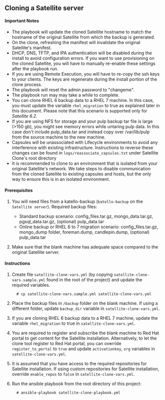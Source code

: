 ## Cloning a Satellite server

#### Important Notes ####

  - The playbook will update the cloned Satellite hostname to match the hostname of the original Satellite from which the backup is generated.
  - On the clone, refreshing the manifest will invalidate the original Satellite's manifest.
  - DHCP, DNS, TFTP, and IPA authentication will be disabled during the install to avoid configuration errors. If you want to use provisioning on the cloned Satellite, you will have to manually re-enable these settings after the playbook run.
  - If you are using Remote Execution, you will have to re-copy the ssh keys to your clients. The keys are regenerate during the install portion of the clone process.
  - The playbook will reset the admin password to "changeme".
  - The playbook run may may take a while to complete.
  - You can clone RHEL 6 backup data to a RHEL 7 machine.  In this case, you must update the variable `rhel_migration` to true as explained later in this document. Please note that this scenario is supported only for *Satellite 6.2*.
  - If you are using NFS for storage and your pulp backup tar file is large (>150 gb), you might see memory errors while untaring pulp data. In this case don't include pulp_data.tar and instead copy over /var/lib/pulp from the source machine to the new machine.
  - Capsules will be unassociated with Lifecycle environments to avoid any interference with existing infrastructure. Instructions to reverse these changes can be found in `logs/reassociate_capsules.txt` under Satellite Clone's root directory
  - It is recommended to clone to an environment that is isolated from your original Satellite's network. We take steps to disable communication from the cloned Satellite to existing capsules and hosts, but the only way to ensure this is in an isolated environment.

#### Prerequisites ####

1. You will need files from a katello-backup (`katello-backup` on the `Satellite server`).
   Required backup files:
   - Standard backup scenario: config_files.tar.gz, mongo_data.tar.gz, pgsql_data.tar.gz, (optional) pulp_data.tar
   - Online backup or RHEL 6 to 7 migration scenario: config_files.tar.gz, mongo_dump folder, foreman.dump, candlepin.dump, (optional) pulp_data.tar

2. Make sure that the blank machine has adequate space compared to the original Satellite server.

#### Instructions ####

1. Create file `satellite-clone-vars.yml` (by copying `satellite-clone-vars.sample.yml` found in the root of the project) and update the required variables.

   ```console
     # cp satellite-clone-vars.sample.yml satellite-clone-vars.yml
   ```
2. Place the backup files in `/backup` folder on the blank machine. If using a different folder, update `backup_dir` variable in `satellite-clone-vars.yml`.
3. If you are cloning RHEL 6 backup data to a RHEL 7 machine, update the variable `rhel_migration` to true in `satellite-clone-vars.yml`.
4. You are required to register and subscribe the blank machine to Red Hat portal to get content for the Satellite installation.  Alternatively, to let the clone tool register to Red Hat portal, you can override `register_to_portal` to `true` and update `activationkey`, `org` variables in `satellite-clone-vars.yml`.
5. It is assumed that you have access to the required repositories for Satellite installation. If using custom repositories for Satellite installation, override `enable_repos` to `false` in `satellite-clone-vars.yml`.
6. Run the ansible playbook from the root directory of this project:

    ```console
      # ansible-playbook satellite-clone-playbook.yml
    ```
